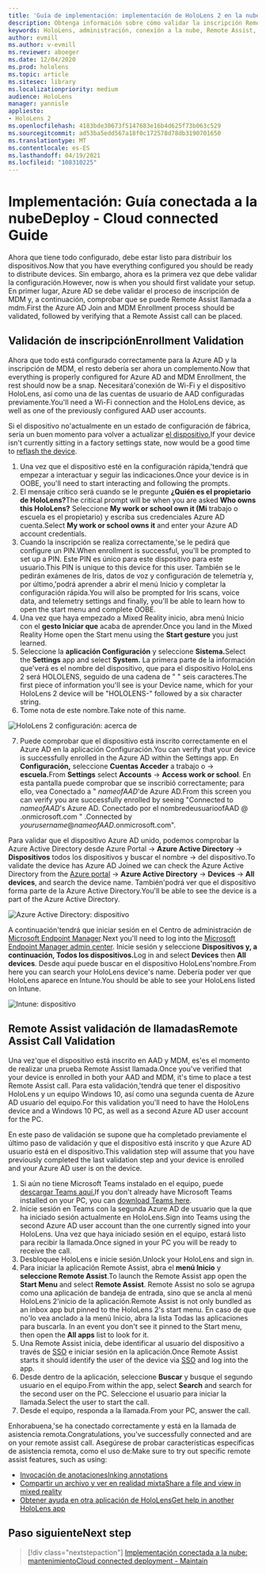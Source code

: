 ```yaml
---
title: 'Guía de implementación: implementación de HoloLens 2 en la nube a escala con Remote Assist- Implementación'
description: Obtenga información sobre cómo validar la inscripción Remote Assist dispositivos HoloLens a través de una red conectada a la nube.
keywords: HoloLens, administración, conexión a la nube, Remote Assist, AAD, Azure AD, MDM, Mobile Administración de dispositivos
author: evmill
ms.author: v-evmill
ms.reviewer: aboeger
ms.date: 12/04/2020
ms.prod: hololens
ms.topic: article
ms.sitesec: library
ms.localizationpriority: medium
audience: HoloLens
manager: yannisle
appliesto:
- HoloLens 2
ms.openlocfilehash: 4183bde30673f5147683e16b4d625f73b063c529
ms.sourcegitcommit: ad53ba5edd567a18f0c172578d78db3190701650
ms.translationtype: MT
ms.contentlocale: es-ES
ms.lasthandoff: 04/19/2021
ms.locfileid: "108310225"
---
```

# <a name="deploy---cloud-connected-guide"></a><span data-ttu-id="057b8-104">Implementación: Guía conectada a la nube</span><span class="sxs-lookup"><span data-stu-id="057b8-104">Deploy - Cloud connected Guide</span></span>

<span data-ttu-id="057b8-105">Ahora que tiene todo configurado, debe estar listo para distribuir los dispositivos.</span><span class="sxs-lookup"><span data-stu-id="057b8-105">Now that you have everything configured you should be ready to distribute devices.</span></span> <span data-ttu-id="057b8-106">Sin embargo, ahora es la primera vez que debe validar la configuración.</span><span class="sxs-lookup"><span data-stu-id="057b8-106">However, now is when you should first validate your setup.</span></span> <span data-ttu-id="057b8-107">En primer lugar, Azure AD se debe validar el proceso de inscripción de MDM y, a continuación, comprobar que se puede Remote Assist llamada a mdm.</span><span class="sxs-lookup"><span data-stu-id="057b8-107">First the Azure AD Join and MDM Enrollment process should be validated, followed by verifying that a Remote Assist call can be placed.</span></span>

## <a name="enrollment-validation"></a><span data-ttu-id="057b8-108">Validación de inscripción</span><span class="sxs-lookup"><span data-stu-id="057b8-108">Enrollment Validation</span></span>

<span data-ttu-id="057b8-109">Ahora que todo está configurado correctamente para la Azure AD y la inscripción de MDM, el resto debería ser ahora un complemento.</span><span class="sxs-lookup"><span data-stu-id="057b8-109">Now that everything is properly configured for Azure AD and MDM Enrollment, the rest should now be a snap.</span></span> <span data-ttu-id="057b8-110">Necesitará&#39;conexión de Wi-Fi y el dispositivo HoloLens, así como una de las cuentas de usuario de AAD configuradas previamente.</span><span class="sxs-lookup"><span data-stu-id="057b8-110">You&#39;ll need a Wi-Fi connection and the HoloLens device, as well as one of the previously configured AAD user accounts.</span></span>

<span data-ttu-id="057b8-111">Si el dispositivo no&#39;actualmente en un estado de configuración de fábrica, sería un buen momento para volver a actualizar [el dispositivo.](https://docs.microsoft.com/hololens/hololens-recovery#clean-reflash-the-device)</span><span class="sxs-lookup"><span data-stu-id="057b8-111">If your device isn&#39;t currently sitting in a factory settings state, now would be a good time to [reflash the device](https://docs.microsoft.com/hololens/hololens-recovery#clean-reflash-the-device).</span></span>

1. <span data-ttu-id="057b8-112">Una vez que el dispositivo esté en la configuración rápida,&#39;tendrá que empezar a interactuar y seguir las indicaciones.</span><span class="sxs-lookup"><span data-stu-id="057b8-112">Once your device is in OOBE, you&#39;ll need to start interacting and following the prompts.</span></span> 
1. <span data-ttu-id="057b8-113">El mensaje crítico será cuando se le pregunte **¿Quién es el propietario de HoloLens?**</span><span class="sxs-lookup"><span data-stu-id="057b8-113">The critical prompt will be when you are asked **Who owns this HoloLens?**</span></span> <span data-ttu-id="057b8-114">Seleccione **My work or school own it (Mi** trabajo o escuela es el propietario) y escriba sus credenciales Azure AD cuenta.</span><span class="sxs-lookup"><span data-stu-id="057b8-114">Select **My work or school owns it** and enter your Azure AD account credentials.</span></span>
1. <span data-ttu-id="057b8-115">Cuando la inscripción se realiza correctamente,&#39;se le pedirá que configure un PIN.</span><span class="sxs-lookup"><span data-stu-id="057b8-115">When enrollment is successful, you&#39;ll be prompted to set up a PIN.</span></span> <span data-ttu-id="057b8-116">Este PIN es único para este dispositivo para este usuario.</span><span class="sxs-lookup"><span data-stu-id="057b8-116">This PIN is unique to this device for this user.</span></span> <span data-ttu-id="057b8-117">También se le pedirán exámenes de Iris, datos de voz y configuración de telemetría y, por último,&#39;podrá aprender a abrir el menú Inicio y completar la configuración rápida.</span><span class="sxs-lookup"><span data-stu-id="057b8-117">You will also be prompted for Iris scans, voice data, and telemetry settings and finally, you&#39;ll be able to learn how to open the start menu and complete OOBE.</span></span>
1. <span data-ttu-id="057b8-118">Una vez que haya empezado a Mixed Reality inicio, abra menú Inicio con el **gesto Iniciar que** acaba de aprender.</span><span class="sxs-lookup"><span data-stu-id="057b8-118">Once you land in the Mixed Reality Home open the Start menu using the **Start gesture** you just learned.</span></span>
1. <span data-ttu-id="057b8-119">Seleccione la **aplicación Configuración** y seleccione **Sistema.**</span><span class="sxs-lookup"><span data-stu-id="057b8-119">Select the **Settings** app and select **System.**</span></span> <span data-ttu-id="057b8-120">La primera parte de la información que&#39;verá es el nombre del dispositivo, que para el dispositivo HoloLens 2 será HOLOLENS, seguido de una cadena de &quot; &quot; seis caracteres.</span><span class="sxs-lookup"><span data-stu-id="057b8-120">The first piece of information you&#39;ll see is your Device name, which for your HoloLens 2 device will be &quot;HOLOLENS-&quot; followed by a six character string.</span></span>
1. <span data-ttu-id="057b8-121">Tome nota de este nombre.</span><span class="sxs-lookup"><span data-stu-id="057b8-121">Take note of this name.</span></span>

![HoloLens 2 configuración: acerca de](./images/hololens2-settings-about.jpg)

7. <span data-ttu-id="057b8-123">Puede comprobar que el dispositivo está inscrito correctamente en el Azure AD en la aplicación Configuración.</span><span class="sxs-lookup"><span data-stu-id="057b8-123">You can verify that your device is successfully enrolled in the Azure AD within the Settings app.</span></span> <span data-ttu-id="057b8-124">En **Configuración,** seleccione **Cuentas Acceder** a trabajo o  ->  **escuela.**</span><span class="sxs-lookup"><span data-stu-id="057b8-124">From **Settings** select **Accounts** -> **Access work or school**.</span></span> <span data-ttu-id="057b8-125">En esta pantalla puede comprobar que se inscribió correctamente; para ello, vea Conectado a &quot; _nameofAAD_&#39;de Azure AD.</span><span class="sxs-lookup"><span data-stu-id="057b8-125">From this screen you can verify you are successfully enrolled by seeing &quot;Connected to _nameofAAD_&#39;s Azure AD.</span></span> <span data-ttu-id="057b8-126">Conectado por el nombredeusuarioofAAD  @ .onmicrosoft.com &quot; .</span><span class="sxs-lookup"><span data-stu-id="057b8-126">Connected by _yourusername_@_nameofAAD_.onmicrosoft.com&quot;.</span></span>


<span data-ttu-id="057b8-127">Para validar que el dispositivo Azure AD unido, podemos comprobar [](https://portal.azure.com/#home)la Azure Active Directory desde Azure Portal  ->  **Azure Active Directory**  ->  **Dispositivos** todos los dispositivos y buscar el nombre  ->  del dispositivo.</span><span class="sxs-lookup"><span data-stu-id="057b8-127">To validate the device has Azure AD Joined we can check the Azure Active Directory from the [Azure portal](https://portal.azure.com/#home) -> **Azure Active Directory** -> **Devices** -> **All devices**, and search the device name.</span></span> <span data-ttu-id="057b8-128">También&#39;podrá ver que el dispositivo forma parte de la Azure Active Directory.</span><span class="sxs-lookup"><span data-stu-id="057b8-128">You&#39;ll be able to see the device is a part of the Azure Active Directory.</span></span>


![Azure Active Directory: dispositivo](./images/aad-enrollment.png)

<span data-ttu-id="057b8-130">A continuación&#39;tendrá que iniciar sesión en el Centro de administración de [Microsoft Endpoint Manager](https://endpoint.microsoft.com/#home).</span><span class="sxs-lookup"><span data-stu-id="057b8-130">Next you&#39;ll need to log into the [Microsoft Endpoint Manager admin center](https://endpoint.microsoft.com/#home).</span></span> <span data-ttu-id="057b8-131">Inicie sesión y seleccione **Dispositivos y, a** **continuación, Todos los dispositivos.**</span><span class="sxs-lookup"><span data-stu-id="057b8-131">Log in and select **Devices** then **All devices**.</span></span> <span data-ttu-id="057b8-132">Desde aquí puede buscar en el dispositivo HoloLens&#39;nombre.</span><span class="sxs-lookup"><span data-stu-id="057b8-132">From here you can search your HoloLens device&#39;s name.</span></span> <span data-ttu-id="057b8-133">Debería poder ver que HoloLens aparece en Intune.</span><span class="sxs-lookup"><span data-stu-id="057b8-133">You should be able to see your HoloLens listed on Intune.</span></span>

![Intune: dispositivo](./images/endpoint-all-devices-enrolled.png)

## <a name="remote-assist-call-validation"></a><span data-ttu-id="057b8-135">Remote Assist validación de llamadas</span><span class="sxs-lookup"><span data-stu-id="057b8-135">Remote Assist Call Validation</span></span>

<span data-ttu-id="057b8-136">Una vez&#39;que el dispositivo está inscrito en AAD y MDM, es&#39;es el momento de realizar una prueba Remote Assist llamada.</span><span class="sxs-lookup"><span data-stu-id="057b8-136">Once you&#39;ve verified that your device is enrolled in both your AAD and MDM, it&#39;s time to place a test Remote Assist call.</span></span> <span data-ttu-id="057b8-137">Para esta validación,&#39;tendrá que tener el dispositivo HoloLens y un equipo Windows 10, así como una segunda cuenta de Azure AD usuario del equipo.</span><span class="sxs-lookup"><span data-stu-id="057b8-137">For this validation you&#39;ll need to have the HoloLens device and a Windows 10 PC, as well as a second Azure AD user account for the PC.</span></span>

<span data-ttu-id="057b8-138">En este paso de validación se supone que ha completado previamente el último paso de validación y que el dispositivo está inscrito y que Azure AD usuario está en el dispositivo.</span><span class="sxs-lookup"><span data-stu-id="057b8-138">This validation step will assume that you have previously completed the last validation step and your device is enrolled and your Azure AD user is on the device.</span></span>


1. <span data-ttu-id="057b8-139">Si aún no tiene Microsoft Teams instalado en el equipo, puede [descargar Teams aquí.](https://www.microsoft.com/microsoft-365/microsoft-teams/download-app)</span><span class="sxs-lookup"><span data-stu-id="057b8-139">If you don't already have Microsoft Teams installed on your PC, you can [download Teams here](https://www.microsoft.com/microsoft-365/microsoft-teams/download-app).</span></span>
2. <span data-ttu-id="057b8-140">Inicie sesión en Teams con la segunda Azure AD de usuario que la que ha iniciado sesión actualmente en HoloLens.</span><span class="sxs-lookup"><span data-stu-id="057b8-140">Sign into Teams using the second  Azure AD user account than the one currently signed into your HoloLens.</span></span> <span data-ttu-id="057b8-141">Una vez que haya iniciado sesión en el equipo, estará listo para recibir la llamada.</span><span class="sxs-lookup"><span data-stu-id="057b8-141">Once signed in your PC you will be ready to receive the call.</span></span>
3. <span data-ttu-id="057b8-142">Desbloquee HoloLens e inicie sesión.</span><span class="sxs-lookup"><span data-stu-id="057b8-142">Unlock your HoloLens and sign in.</span></span>
4. <span data-ttu-id="057b8-143">Para iniciar la aplicación Remote Assist, abra el **menú Inicio** y **seleccione Remote Assist**.</span><span class="sxs-lookup"><span data-stu-id="057b8-143">To launch the Remote Assist app open the **Start Menu** and select **Remote Assist**.</span></span> <span data-ttu-id="057b8-144">Remote Assist no solo se agrupa como una aplicación de bandeja de entrada, sino que se ancla al menú HoloLens 2&#39;inicio de la aplicación.</span><span class="sxs-lookup"><span data-stu-id="057b8-144">Remote Assist is not only bundled as an inbox app but pinned to the HoloLens 2&#39;s start menu.</span></span> <span data-ttu-id="057b8-145">En caso de que no&#39;lo vea anclado a la menú Inicio, abra la lista Todas las aplicaciones para buscarla. </span><span class="sxs-lookup"><span data-stu-id="057b8-145">In an event you don&#39;t see it pinned to the Start menu, then open the **All apps** list to look for it.</span></span>
5. <span data-ttu-id="057b8-146">Una Remote Assist inicia, debe identificar al usuario del dispositivo a través de [SSO](https://docs.microsoft.com/azure/active-directory/manage-apps/what-is-single-sign-on) e iniciar sesión en la aplicación.</span><span class="sxs-lookup"><span data-stu-id="057b8-146">Once Remote Assist starts it should identify the user of the device via [SSO](https://docs.microsoft.com/azure/active-directory/manage-apps/what-is-single-sign-on) and log into the app.</span></span>
6. <span data-ttu-id="057b8-147">Desde dentro de la aplicación, seleccione **Buscar** y busque el segundo usuario en el equipo.</span><span class="sxs-lookup"><span data-stu-id="057b8-147">From within the app, select **Search** and search for the second user on the PC.</span></span> <span data-ttu-id="057b8-148">Seleccione el usuario para iniciar la llamada.</span><span class="sxs-lookup"><span data-stu-id="057b8-148">Select the user to start the call.</span></span>
7. <span data-ttu-id="057b8-149">Desde el equipo, responda a la llamada.</span><span class="sxs-lookup"><span data-stu-id="057b8-149">From your PC, answer the call.</span></span>

<span data-ttu-id="057b8-150">Enhorabuena,&#39;se ha conectado correctamente y está en la llamada de asistencia remota.</span><span class="sxs-lookup"><span data-stu-id="057b8-150">Congratulations, you&#39;ve successfully connected and are on your remote assist call.</span></span> <span data-ttu-id="057b8-151">Asegúrese de probar características específicas de asistencia remota, como el uso de:</span><span class="sxs-lookup"><span data-stu-id="057b8-151">Make sure to try out specific remote assist features, such as using:</span></span>

- [<span data-ttu-id="057b8-152">Invocación de anotaciones</span><span class="sxs-lookup"><span data-stu-id="057b8-152">Inking annotations</span></span>](https://docs.microsoft.com/dynamics365/mixed-reality/remote-assist/add-annotations-hololens)
- [<span data-ttu-id="057b8-153">Compartir un archivo y ver en realidad mixta</span><span class="sxs-lookup"><span data-stu-id="057b8-153">Share a file and view in mixed reality</span></span>](https://docs.microsoft.com/dynamics365/mixed-reality/remote-assist/display-save-files)
- [<span data-ttu-id="057b8-154">Obtener ayuda en otra aplicación de HoloLens</span><span class="sxs-lookup"><span data-stu-id="057b8-154">Get help in another HoloLens app</span></span>](https://docs.microsoft.com/dynamics365/mixed-reality/remote-assist/get-help-hololens-app-hololens)

## <a name="next-step"></a><span data-ttu-id="057b8-155">Paso siguiente</span><span class="sxs-lookup"><span data-stu-id="057b8-155">Next step</span></span>

> [!div class="nextstepaction"]
> [<span data-ttu-id="057b8-156">Implementación conectada a la nube: mantenimiento</span><span class="sxs-lookup"><span data-stu-id="057b8-156">Cloud connected deployment - Maintain</span></span>](hololens2-cloud-connected-maintain.md)